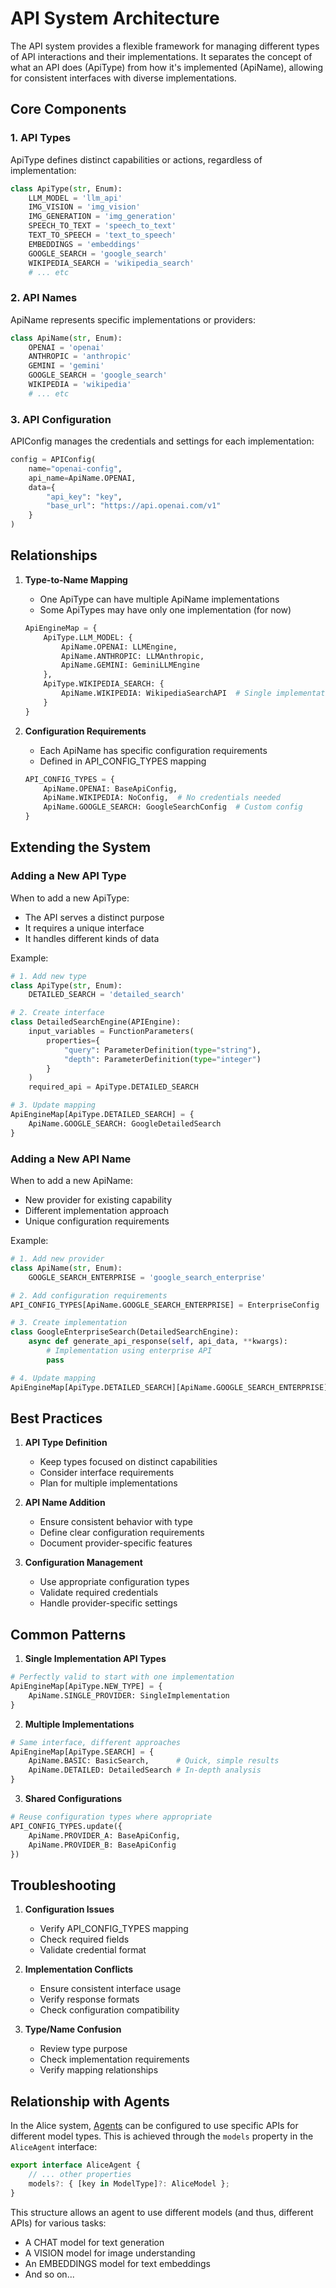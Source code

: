 # API System Architecture

The API system provides a flexible framework for managing different types of API interactions and their implementations. It separates the concept of what an API does (ApiType) from how it's implemented (ApiName), allowing for consistent interfaces with diverse implementations.

## Core Components

### 1. API Types
ApiType defines distinct capabilities or actions, regardless of implementation:
```python
class ApiType(str, Enum):
    LLM_MODEL = 'llm_api'
    IMG_VISION = 'img_vision'
    IMG_GENERATION = 'img_generation'
    SPEECH_TO_TEXT = 'speech_to_text'
    TEXT_TO_SPEECH = 'text_to_speech'
    EMBEDDINGS = 'embeddings'
    GOOGLE_SEARCH = 'google_search'
    WIKIPEDIA_SEARCH = 'wikipedia_search'
    # ... etc
```

### 2. API Names
ApiName represents specific implementations or providers:
```python
class ApiName(str, Enum):
    OPENAI = 'openai'
    ANTHROPIC = 'anthropic'
    GEMINI = 'gemini'
    GOOGLE_SEARCH = 'google_search'
    WIKIPEDIA = 'wikipedia'
    # ... etc
```

### 3. API Configuration
APIConfig manages the credentials and settings for each implementation:
```python
config = APIConfig(
    name="openai-config",
    api_name=ApiName.OPENAI,
    data={
        "api_key": "key",
        "base_url": "https://api.openai.com/v1"
    }
)
```

## Relationships

1. **Type-to-Name Mapping**
   - One ApiType can have multiple ApiName implementations
   - Some ApiTypes may have only one implementation (for now)
   ```python
   ApiEngineMap = {
       ApiType.LLM_MODEL: {
           ApiName.OPENAI: LLMEngine,
           ApiName.ANTHROPIC: LLMAnthropic,
           ApiName.GEMINI: GeminiLLMEngine
       },
       ApiType.WIKIPEDIA_SEARCH: {
           ApiName.WIKIPEDIA: WikipediaSearchAPI  # Single implementation
       }
   }
   ```

2. **Configuration Requirements**
   - Each ApiName has specific configuration requirements
   - Defined in API_CONFIG_TYPES mapping
   ```python
   API_CONFIG_TYPES = {
       ApiName.OPENAI: BaseApiConfig,
       ApiName.WIKIPEDIA: NoConfig,  # No credentials needed
       ApiName.GOOGLE_SEARCH: GoogleSearchConfig  # Custom config
   }
   ```

## Extending the System

### Adding a New API Type

When to add a new ApiType:
- The API serves a distinct purpose
- It requires a unique interface
- It handles different kinds of data

Example:
```python
# 1. Add new type
class ApiType(str, Enum):
    DETAILED_SEARCH = 'detailed_search'

# 2. Create interface
class DetailedSearchEngine(APIEngine):
    input_variables = FunctionParameters(
        properties={
            "query": ParameterDefinition(type="string"),
            "depth": ParameterDefinition(type="integer")
        }
    )
    required_api = ApiType.DETAILED_SEARCH

# 3. Update mapping
ApiEngineMap[ApiType.DETAILED_SEARCH] = {
    ApiName.GOOGLE_SEARCH: GoogleDetailedSearch
}
```

### Adding a New API Name

When to add a new ApiName:
- New provider for existing capability
- Different implementation approach
- Unique configuration requirements

Example:
```python
# 1. Add new provider
class ApiName(str, Enum):
    GOOGLE_SEARCH_ENTERPRISE = 'google_search_enterprise'

# 2. Add configuration requirements
API_CONFIG_TYPES[ApiName.GOOGLE_SEARCH_ENTERPRISE] = EnterpriseConfig

# 3. Create implementation
class GoogleEnterpriseSearch(DetailedSearchEngine):
    async def generate_api_response(self, api_data, **kwargs):
        # Implementation using enterprise API
        pass

# 4. Update mapping
ApiEngineMap[ApiType.DETAILED_SEARCH][ApiName.GOOGLE_SEARCH_ENTERPRISE] = GoogleEnterpriseSearch
```

## Best Practices

1. **API Type Definition**
   - Keep types focused on distinct capabilities
   - Consider interface requirements
   - Plan for multiple implementations

2. **API Name Addition**
   - Ensure consistent behavior with type
   - Define clear configuration requirements
   - Document provider-specific features

3. **Configuration Management**
   - Use appropriate configuration types
   - Validate required credentials
   - Handle provider-specific settings

## Common Patterns

1. **Single Implementation API Types**
```python
# Perfectly valid to start with one implementation
ApiEngineMap[ApiType.NEW_TYPE] = {
    ApiName.SINGLE_PROVIDER: SingleImplementation
}
```

2. **Multiple Implementations**
```python
# Same interface, different approaches
ApiEngineMap[ApiType.SEARCH] = {
    ApiName.BASIC: BasicSearch,      # Quick, simple results
    ApiName.DETAILED: DetailedSearch # In-depth analysis
}
```

3. **Shared Configurations**
```python
# Reuse configuration types where appropriate
API_CONFIG_TYPES.update({
    ApiName.PROVIDER_A: BaseApiConfig,
    ApiName.PROVIDER_B: BaseApiConfig
})
```

## Troubleshooting

1. **Configuration Issues**
   - Verify API_CONFIG_TYPES mapping
   - Check required fields
   - Validate credential format

2. **Implementation Conflicts**
   - Ensure consistent interface usage
   - Verify response formats
   - Check configuration compatibility

3. **Type/Name Confusion**
   - Review type purpose
   - Check implementation requirements
   - Verify mapping relationships

## Relationship with Agents

In the Alice system, [Agents](../agent) can be configured to use specific APIs for different model types. This is achieved through the `models` property in the `AliceAgent` interface:

```typescript
export interface AliceAgent {
    // ... other properties
    models?: { [key in ModelType]?: AliceModel };
}
```

This structure allows an agent to use different models (and thus, different APIs) for various tasks:
- A CHAT model for text generation
- A VISION model for image understanding
- An EMBEDDINGS model for text embeddings
- And so on...